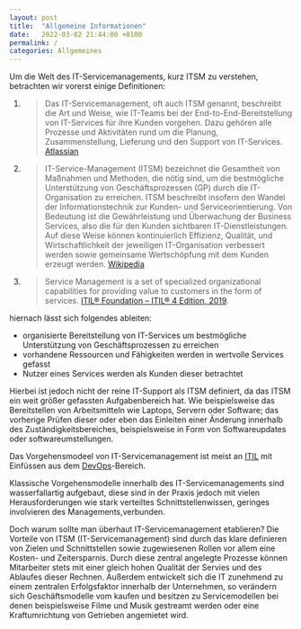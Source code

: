 ```yaml
---
layout: post
title:  "Allgemeine Informationen"
date:   2022-03-02 21:44:00 +0100
permalink: /
categories: Allgemeines
---
```


Um die Welt des IT-Servicemanagements, kurz ITSM zu verstehen, betrachten wir vorerst einige Definitionen:

1. >Das IT-Servicemanagement, oft auch ITSM genannt, beschreibt die Art und Weise, wie IT-Teams bei der End-to-End-Bereitstellung von IT-Services für ihre Kunden vorgehen. Dazu gehören alle Prozesse und Aktivitäten rund um die Planung, Zusammenstellung, Lieferung und den Support von IT-Services.
[Atlassian](https://www.atlassian.com/de/itsm)

2. >IT-Service-Management (ITSM) bezeichnet die Gesamtheit von Maßnahmen und Methoden, die nötig sind, um die bestmögliche Unterstützung von Geschäftsprozessen (GP) durch die IT-Organisation zu erreichen. ITSM beschreibt insofern den Wandel der Informationstechnik zur Kunden- und Serviceorientierung. Von Bedeutung ist die Gewährleistung und Überwachung der Business Services, also die für den Kunden sichtbaren IT-Dienstleistungen. Auf diese Weise können kontinuierlich Effizienz, Qualität, und Wirtschaftlichkeit der jeweiligen IT-Organisation verbessert werden sowie gemeinsame Wertschöpfung mit dem Kunden erzeugt werden. 
[Wikipedia](https://de.wikipedia.org/wiki/IT-Service-Management)

3. >Service Management is a set of specialized organizational capabilities for providing value to
customers in the form of services. [ITIL® Foundation – ITIL® 4 Edition, 2019](). 

hiernach lässt sich folgendes ableiten: 

- organisierte Bereitstellung von IT-Services um bestmögliche Unterstützung von Geschäftsprozessen zu erreichen
- vorhandene Ressourcen und Fähigkeiten werden in wertvolle Services gefasst
- Nutzer eines Services werden als Kunden dieser betrachtet

Hierbei ist jedoch nicht der reine IT-Support als ITSM definiert, da das ITSM ein weit größer gefassten Aufgabenbereich hat. Wie beispielsweise das Bereitstellen von Arbeitsmitteln wie Laptops, Servern oder Software; das vorherige Prüfen dieser oder eben das Einleiten einer Änderung innerhalb des Zuständigkeitsbereiches, beispielsweise in Form von Softwareupdates oder softwareumstellungen.


Das Vorgehensmodeel von IT-Servicemanagement ist meist an [ITIL](./2022-06-08-ITIL.md) mit Einfüssen aus dem [DevOps](./2022-06-08-DevOps.md)-Bereich.

Klassische Vorgehensmodelle innerhalb des IT-Servicemanagements sind wasserfallartig aufgebaut, diese sind in der Praxis jedoch mit vielen Herausforderungen wie stark verteiltes Schnittstellenwissen, geringes involvieren des Managements,verbunden. 

Doch warum sollte man überhaut IT-Servicemanagement etablieren? 
Die Vorteile von ITSM (IT-Servicemanagement) sind durch das klare definieren von Zielen und Schnittstellen sowie zugewiesenen Rollen vor allem eine Kosten- und Zeitersparnis. Durch diese zentral angelegte Prozesse können Mitarbeiter stets mit einer gleich hohen Qualität der Servies und des Ablaufes dieser Rechnen. 
Außerdem entwickelt sich die IT zunehmend zu einem zentralen Erfolgsfaktor innerhalb der Unternehmen, so verändern sich Geschäftsmodelle vom kaufen und besitzen zu Servicemodellen bei denen beispielsweise Filme und Musik gestreamt werden oder eine Kraftumrichtung von Getrieben angemietet wird. 